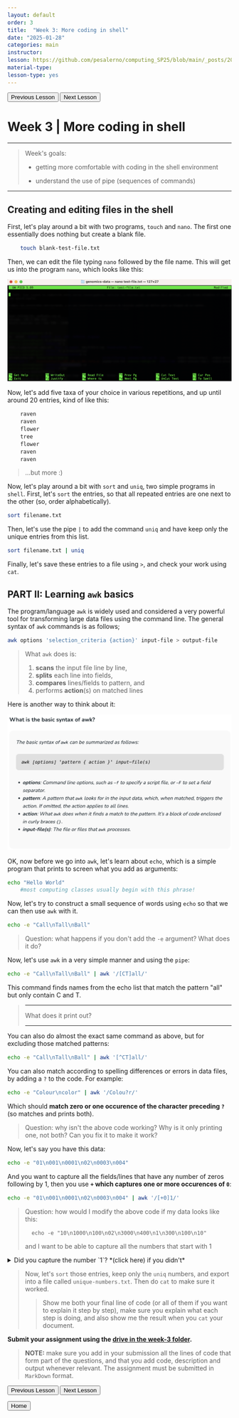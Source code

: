 ```yaml
---
layout: default
order: 3
title:  "Week 3: More coding in shell"
date: "2025-01-28"
categories: main
instructor: 
lesson: https://github.com/pesalerno/computing_SP25/blob/main/_posts/2025-01-28-3_Week_3.md
material-type: 
lesson-type: yes
---
```


<a href="https://pesalerno.github.io/computing_SP25/main/2025/01/21/2_Week_2.html"><button>Previous Lesson</button></a>      <a href="https://pesalerno.github.io/computing_SP25/main/2025/02/04/4_Week_4.html"><button>Next Lesson</button></a>

# Week 3 | More coding in shell

------------

>Week's goals:
>
>- getting more comfortable with coding in the shell environment
>
>- understand the use of pipe (sequences of commands)
>

--------------


## Creating and editing files in the shell

First, let's play around a bit with two programs, `touch` and `nano`. The first one essentially does nothing but create a blank file. 

```bash
	touch blank-test-file.txt 
```

Then, we can edit the file typing `nano` followed by the file name. This will get us into the program `nano`, which looks like this: 

![](https://github.com/pesalerno/computing_SP25/blob/main/_files/nano-screen.png?raw=true)

Now, let's add five taxa of your choice in various repetitions, and up until around 20 entries, kind of like this: 

```bash
	raven
	raven
	flower
	tree
	flower
	raven
	raven
```

> ...but more :) 


Now, let's play around a bit with `sort` and `uniq`, two simple programs in `shell`. First, let's `sort` the entries, so that all repeated entries are one next to the other (so, order alphabetically). 

```bash
sort filename.txt
```

Then, let's use the pipe `|` to add the command `uniq` and have keep only the unique entries from this list. 

```bash
sort filename.txt | uniq 
```
	
Finally, let's save these entries to a file using `>`, and check your work using `cat`. 


## PART II: Learning `awk` basics

The program/language `awk` is widely used and considered a very powerful tool for transforming large data files using the command line. The general syntax of `awk` commands is as follows;

```bash
awk options 'selection_criteria {action}' input-file > output-file
```

>What `awk` does is: 
>
>1. **scans** the input file line by line, 
>2. **splits** each line into fields, 
>3. **compares** lines/fields to pattern, and 
>4. performs **action**(s) on matched lines

Here is another way to think about it: 

![](https://github.com/pesalerno/computing_SP25/blob/main/_files/awk-syntax.png?raw=true)

OK, now before we go into `awk`, let's learn about `echo`, which is a simple program that prints to screen what you add as arguments: 

```bash
echo "Hello World"
	#most computing classes usually begin with this phrase!
```

Now, let's try to construct a small sequence of words using `echo` so that we can then use `awk` with it.

```bash
echo -e "Call\nTall\nBall" 
```
> Question: what happens if you don't add the `-e` argument? What does it do?

Now, let's use `awk` in a very simple manner and using the `pipe`: 

```bash
echo -e "Call\nTall\nBall" | awk '/[CT]all/'
```

This command finds names from the echo list that match the pattern "all" but only contain C and T.
>
>-------
>
>What does it print out? 
>
>-------
>

You can also do almost the exact same command as above, but for excluding those matched patterns: 

```bash
echo -e "Call\nTall\nBall" | awk '[^CT]all/'
```

You can also match according to spelling differences or errors in data files, by adding a `?` to the code. For example: 

```bash 
echo -e "Colour\ncolor" | awk '/Colou?r/'
```

Which should **match zero or one occurence of the character preceding `?`** (so matches and prints both). 

> Question: why isn't the above code working? Why is it only printing one, not both? Can you fix it to make it work?
> 

Now, let's say you have this data: 

```bash
echo -e "01\n001\n0001\n02\n0003\n004"
```

And you want to capture all the fields/lines that have any number of zeros following by 1, then you use **`+` which captures one or more occurences of `0`**: 


```bash
echo -e "01\n001\n0001\n02\n0003\n004" | awk '/[+0]1/'
```

> Question: how would I modify the above code if my data looks like this: 
> 
> 		echo -e "10\n1000\n100\n02\n3000\n400\n1\n300\n100\n10"
>
> and I want to be able to capture all the numbers that start with 1
>
>

 
<details> 
  <summary>Did you capture the number `1`? *(click here) if you didn't*</summary>
  OK, so we weren't able to capture the number `1` in the above code, and that's because we would need `*` to be able to match zero or more occurences of the number `0`. Try that instead and see how it goes. <br> 
  
</details> 




>Now, let's `sort` those entries, keep only the `uniq` numbers, and export into a file called `unique-numbers.txt`. Then do `cat` to make sure it worked. 
>> Show me both your final line of code (or all of them if you want to explain it step by step), make sure you explain what each step is doing, and also show me the result when you `cat` your document.  


**Submit your assignment using the [drive in the week-3 folder](https://drive.google.com/drive/folders/1QPEZbZDQcisRbECHZYFbHX8_OFADBlOd?usp=sharing).**

>**NOTE:** make sure you add in your submission all the lines of code that form part of the questions, and that you add code, description and output whenever relevant. The assignment must be submitted in `MarkDown` format. 





<a href="https://pesalerno.github.io/computing_SP25/main/2025/01/21/2_Week_2.html"><button>Previous Lesson</button></a>      <a href="https://pesalerno.github.io/computing_SP25/main/2025/02/04/4_Week_4.html"><button>Next Lesson</button></a>

<a href="https://pesalerno.github.io/computing_SP25/"><button>Home</button></a>  